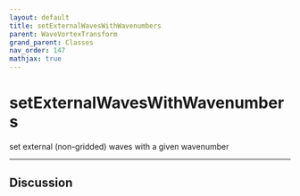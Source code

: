 ```yaml
---
layout: default
title: setExternalWavesWithWavenumbers
parent: WaveVortexTransform
grand_parent: Classes
nav_order: 147
mathjax: true
---
```


#  setExternalWavesWithWavenumbers

set external (non-gridded) waves with a given wavenumber


---

## Discussion

  
